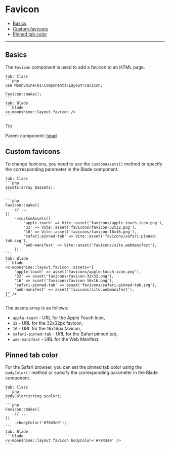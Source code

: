 # Favicon

- [Basics](#basics)
- [Custom favicons](#assets)
- [Pinned tab color](#color)

---

<a name="basics"></a>
## Basics

The `Favicon` component is used to add a favicon to an HTML page.

~~~tabs
tab: Class
```php
use MoonShine\UI\Components\Layout\Favicon;

Favicon::make();
```
tab: Blade
```blade
<x-moonshine::layout.favicon />
```
~~~

> [!TIP]
> Parent component: [head](/docs/{{version}}/components/head)

<a name="assets"></a>
## Custom favicons

To change favicons, you need to use the `customAssets()` method or specify the corresponding parameter in the Blade component.

~~~tabs
tab: Class
```php
assets(array $assets);
```

```php
Favicon::make([
    // ...
])
    ->customAssets([
        'apple-touch' => Vite::asset('favicons/apple-touch-icon.png'),
        '32' => Vite::asset('favicons/favicon-32x32.png'),
        '16' => Vite::asset('favicons/favicon-16x16.png'),
        'safari-pinned-tab' => Vite::asset('favicons/safari-pinned-tab.svg'),
        'web-manifest' => Vite::asset('favicons/site.webmanifest'),
    ]);
```
tab: Blade
```blade
<x-moonshine::layout.favicon :assets="[
    'apple-touch' => asset('favicons/apple-touch-icon.png'),
    '32' => asset('favicons/favicon-32x32.png'),
    '16' => asset('favicons/favicon-16x16.png'),
    'safari-pinned-tab' => asset('favicons/safari-pinned-tab.svg'),
    'web-manifest' => asset('favicons/site.webmanifest'),
]" />
```
~~~

The assets array is as follows:
- `apple-touch` - URL for the Apple Touch Icon,
- `32` - URL for the 32x32px favicon,
- `16` - URL for the 16x16px favicon,
- `safari-pinned-tab` - URL for the Safari pinned tab,
- `web-manifest` - URL for the Web Manifest.

<a name="color"></a>
## Pinned tab color

For the Safari browser, you can set the pinned tab color using the `bodyColor()` method or specify the corresponding parameter in the Blade component.

~~~tabs
tab: Class
```php
bodyColor(string $color);
```
```php
Favicon::make([
    // ...
])
    ->bodyColor('#7843e9');
```
tab: Blade
```blade
<x-moonshine::layout.favicon bodyColor='#7843e9' />
```
~~~

